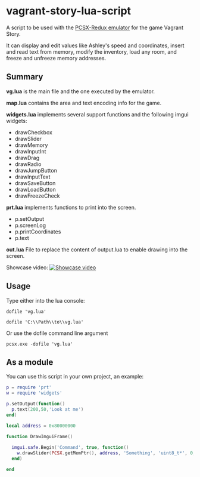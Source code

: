 # vagrant-story-lua-script
A script to be used with the [PCSX-Redux emulator](https://pcsx-redux.consoledev.net/) for the game Vagrant Story.

It can display and edit values like Ashley's speed and coordinates, insert and read text from memory, modify the inventory, load any room, and freeze and unfreeze memory addresses.

## Summary

__vg.lua__ is the main file and the one executed by the emulator.

__map.lua__ contains the area and text encoding info for the game.

__widgets.lua__ implements several support functions and the following imgui widgets:
* drawCheckbox
* drawSlider
* drawMemory
* drawInputInt
* drawDrag
* drawRadio
* drawJumpButton
* drawInputText
* drawSaveButton
* drawLoadButton
* drawFreezeCheck

__prt.lua__ implements functions to print into the screen.
* p.setOutput
* p.screenLog
* p.printCoordinates
* p.text

__out.lua__ File to replace the content of output.lua to enable drawing into the screen.

Showcase video:
[![Showcase video](https://i3.ytimg.com/vi/Wyxv00NZJdc/maxresdefault.jpg)](https://youtu.be/Wyxv00NZJdc)

## Usage

Type either into the lua console:

`dofile 'vg.lua'`

`dofile 'C:\\Path\\to\\vg.lua'`

Or use the dofile command line argument

`pcsx.exe -dofile 'vg.lua'`

## As a module

You can use this script in your own project, an example:

```lua
p = require 'prt'
w = require 'widgets'

p.setOutput(function() 
  p.text(200,50,'Look at me')
end)

local address = 0x80000000

function DrawImguiFrame()
  
  imgui.safe.Begin('Command', true, function()
    w.drawSlider(PCSX.getMemPtr(), address, 'Something', 'uint8_t*', 0, 40)
  end)

end
```


